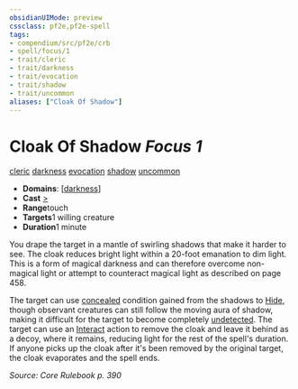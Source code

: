 ```yaml
---
obsidianUIMode: preview
cssclass: pf2e,pf2e-spell
tags:
- compendium/src/pf2e/crb
- spell/focus/1
- trait/cleric
- trait/darkness
- trait/evocation
- trait/shadow
- trait/uncommon
aliases: ["Cloak Of Shadow"]
---
```

# Cloak Of Shadow *Focus 1*   
[cleric](/rules/traits/cleric.md)  [darkness](/rules/traits/darkness.md)  [evocation](/rules/traits/evocation.md)  [shadow](/rules/traits/shadow.md)  [uncommon](/rules/traits/uncommon.md)  

- **Domains**: [[darkness](/compendium/setting/domains.md#Darkness)]
- **Cast** [>](/rules/core-rulebook/chapter-9-playing-the-game.md#Actions "Single Action") 
- **Range**touch
- **Targets**1 willing creature
- **Duration**1 minute

You drape the target in a mantle of swirling shadows that make it harder to see. The cloak reduces bright light within a 20-foot emanation to dim light. This is a form of magical darkness and can therefore overcome non-magical light or attempt to counteract magical light as described on page 458.

The target can use [concealed](/rules/conditions.md#Concealed) condition gained from the shadows to [Hide](/rules/actions/hide.md), though observant creatures can still follow the moving aura of shadow, making it difficult for the target to become completely [undetected](/rules/conditions.md#Undetected). The target can use an [Interact](/rules/actions/interact.md) action to remove the cloak and leave it behind as a decoy, where it remains, reducing light for the rest of the spell's duration. If anyone picks up the cloak after it's been removed by the original target, the cloak evaporates and the spell ends.

*Source: Core Rulebook p. 390*